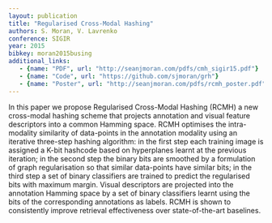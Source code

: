 ```yaml
---
layout: publication
title: "Regularised Cross-Modal Hashing"
authors: S. Moran, V. Lavrenko
conference: SIGIR
year: 2015
bibkey: moran2015busing
additional_links:
   - {name: "PDF", url: "http://seanjmoran.com/pdfs/cmh_sigir15.pdf"}
   - {name: "Code", url: "https://github.com/sjmoran/grh"}
   - {name: "Poster", url: "http://seanjmoran.com/pdfs/rcmh_poster.pdf"}
---
```

In this paper we propose Regularised Cross-Modal Hashing (RCMH) a new cross-modal hashing scheme that projects annotation and visual feature descriptors into a common Hamming space. RCMH optimises the intra-modality similarity of data-points in the annotation modality using an iterative three-step hashing algorithm: in the first step each training image is assigned a K-bit hashcode based on hyperplanes learnt at the previous iteration; in the second step the binary bits are smoothed by a formulation of graph regularisation so that similar data-points have similar bits; in the third step a set of binary classifiers are trained to predict the regularised bits with maximum margin. Visual descriptors are projected into the annotation Hamming space by a set of binary classifiers learnt using the bits of the corresponding annotations as labels. RCMH is shown to consistently improve retrieval effectiveness over state-of-the-art baselines.
